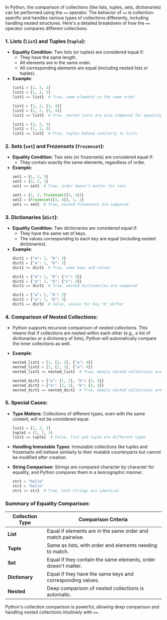 

In Python, the comparison of collections (like lists, tuples, sets, dictionaries) can be performed using the `==` operator. The behavior of `==` is collection-specific and handles various types of collections differently, including handling nested structures. Here's a detailed breakdown of how the `==` operator compares different collections:

### 1. **Lists** (`list`) and Tuples (`tuple`):
   - **Equality Condition**: Two lists (or tuples) are considered equal if:
     - They have the same length.
     - All elements are in the same order.
     - All corresponding elements are equal (including nested lists or tuples).
   - **Example**:
     ```python
     list1 = [1, 2, 3]
     list2 = [1, 2, 3]
     list1 == list2  # True, same elements in the same order

     list1 = [1, 2, [3, 4]]
     list2 = [1, 2, [3, 4]]
     list1 == list2  # True, nested lists are also compared for equality

     list1 = (1, 2, 3)
     list2 = (1, 2, 3)
     list1 == list2  # True, tuples behave similarly to lists
     ```

### 2. **Sets** (`set`) and Frozensets (`frozenset`):
   - **Equality Condition**: Two sets (or frozensets) are considered equal if:
     - They contain exactly the same elements, regardless of order.
   - **Example**:
     ```python
     set1 = {1, 2, 3}
     set2 = {3, 2, 1}
     set1 == set2  # True, order doesn't matter for sets

     set1 = {1, 2, frozenset([3, 4])}
     set2 = {frozenset([3, 4]), 1, 2}
     set1 == set2  # True, nested frozensets are compared
     ```

### 3. **Dictionaries** (`dict`):
   - **Equality Condition**: Two dictionaries are considered equal if:
     - They have the same set of keys.
     - The values corresponding to each key are equal (including nested dictionaries).
   - **Example**:
     ```python
     dict1 = {"a": 1, "b": 2}
     dict2 = {"a": 1, "b": 2}
     dict1 == dict2  # True, same keys and values

     dict1 = {"a": 1, "b": {"c": 3}}
     dict2 = {"a": 1, "b": {"c": 3}}
     dict1 == dict2  # True, nested dictionaries are compared

     dict1 = {"a": 1, "b": 2}
     dict2 = {"a": 1, "b": 3}
     dict1 == dict2  # False, values for key "b" differ
     ```

### 4. **Comparison of Nested Collections**:
   - Python supports recursive comparison of nested collections. This means that if collections are nested within each other (e.g., a list of dictionaries or a dictionary of lists), Python will automatically compare the inner collections as well.

   - **Example**:
     ```python
     nested_list1 = [1, [2, 3], {"a": 4}]
     nested_list2 = [1, [2, 3], {"a": 4}]
     nested_list1 == nested_list2  # True, deeply nested collections are compared

     nested_dict1 = {"a": [1, 2], "b": {3, 4}}
     nested_dict2 = {"a": [1, 2], "b": {3, 4}}
     nested_dict1 == nested_dict2  # True, deeply nested collections are compared
     ```

### 5. **Special Cases**:
   - **Type Matters**: Collections of different types, even with the same content, will not be considered equal.
     ```python
     list1 = [1, 2, 3]
     tuple1 = (1, 2, 3)
     list1 == tuple1  # False, list and tuple are different types
     ```

   - **Handling Immutable Types**: Immutable collections like tuples and frozensets will behave similarly to their mutable counterparts but cannot be modified after creation.
   
   - **String Comparison**: Strings are compared character by character for equality, and Python compares them in a lexicographic manner.
     ```python
     str1 = "hello"
     str2 = "hello"
     str1 == str2  # True, both strings are identical
     ```

### Summary of Equality Comparison:

| Collection Type | Comparison Criteria                                           |
|-----------------|---------------------------------------------------------------|
| **List**        | Equal if elements are in the same order and match pairwise.   |
| **Tuple**       | Same as lists, with order and elements needing to match.      |
| **Set**         | Equal if they contain the same elements, order doesn’t matter.|
| **Dictionary**  | Equal if they have the same keys and corresponding values.    |
| **Nested**      | Deep comparison of nested collections is automatic.           |

Python's collection comparison is powerful, allowing deep comparison and handling nested collections intuitively with `==`.

